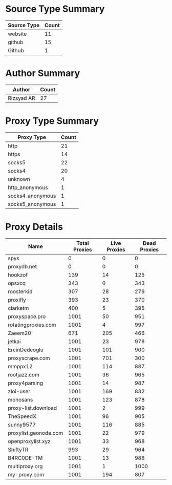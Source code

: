 # Source Type Summary

| Source Type | Count |
|-------------|-------|
| website | 11 |
| github | 15 |
| Github | 1 |


# Author Summary

| Author | Count |
|--------|-------|
| Rizsyad AR | 27 |


# Proxy Type Summary

| Proxy Type | Count |
|------------|-------|
| http | 21 |
| https | 14 |
| socks5 | 22 |
| socks4 | 20 |
| unknown | 4 |
| http_anonymous | 1 |
| socks4_anonymous | 1 |
| socks5_anonymous | 1 |


# Proxy Details

| Name | Total Proxies | Live Proxies | Dead Proxies |
|------|---------------|--------------|---------------|
| spys | 0 | 0 | 0 |
| proxydb.net | 0 | 0 | 0 |
| hookzof | 139 | 14 | 125 |
| opsxcq | 343 | 0 | 343 |
| roosterkid | 307 | 28 | 279 |
| proxifly | 393 | 23 | 370 |
| clarketm | 400 | 5 | 395 |
| proxyspace.pro | 1001 | 50 | 951 |
| rotatingproxies.com | 1001 | 4 | 997 |
| Zaeem20 | 671 | 205 | 466 |
| jetkai | 1001 | 23 | 978 |
| ErcinDedeoglu | 1001 | 101 | 900 |
| proxyscrape.com | 1001 | 701 | 300 |
| mmppx12 | 1001 | 114 | 887 |
| rootjazz.com | 1001 | 36 | 965 |
| proxy4parsing | 1001 | 14 | 987 |
| zloi-user | 1001 | 169 | 832 |
| monosans | 1001 | 123 | 878 |
| proxy-list.download | 1001 | 2 | 999 |
| TheSpeedX | 1001 | 96 | 905 |
| sunny9577 | 1001 | 116 | 885 |
| proxylist.geonode.com | 1001 | 22 | 979 |
| openproxylist.xyz | 1001 | 33 | 968 |
| ShiftyTR | 993 | 29 | 964 |
| B4RC0DE-TM | 1001 | 13 | 988 |
| multiproxy.org | 1001 | 1 | 1000 |
| my-proxy.com | 1001 | 194 | 807 |
